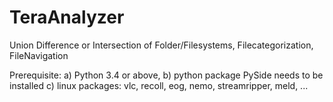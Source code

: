 # TeraAnalyzer
Union Difference or Intersection of Folder/Filesystems, Filecategorization, FileNavigation


Prerequisite:
a) Python 3.4 or above,
b) python package PySide needs to be installed
c) linux packages: vlc, recoll, eog, nemo, streamripper, meld, ...
